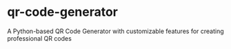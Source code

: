 # qr-code-generator
A Python-based QR Code Generator with customizable features for creating professional QR codes
